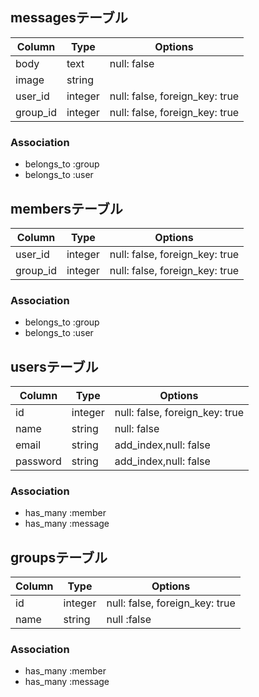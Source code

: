 ## messagesテーブル

|Column|Type|Options|
|------|----|-------|
|body|text|null: false|
|image|string||
|user_id|integer|null: false, foreign_key: true|
|group_id|integer|null: false, foreign_key: true|

### Association
- belongs_to :group
- belongs_to :user

## membersテーブル

|Column|Type|Options|
|------|----|-------|
|user_id|integer|null: false, foreign_key: true|
|group_id|integer|null: false, foreign_key: true|

### Association
- belongs_to :group
- belongs_to :user

## usersテーブル

|Column|Type|Options|
|------|----|-------|
|id|integer|null: false, foreign_key: true|
|name|string|null: false|
|email|string|add_index,null: false|
|password|string|add_index,null: false|

### Association
- has_many :member
- has_many :message

## groupsテーブル

|Column|Type|Options|
|------|----|-------|
|id|integer|null: false, foreign_key: true|
|name|string|null :false|

### Association
- has_many :member
- has_many :message

